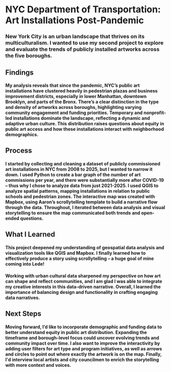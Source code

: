 # NYC Department of Transportation: Art Installations Post-Pandemic

### New York City is an urban landscape that thrives on its multiculturalism. I wanted to use my second project to explore and evaluate the trends of publicly installed artworks across the five boroughs.

## Findings

#### My analysis reveals that since the pandemic, NYC’s public art installations have clustered heavily in pedestrian plazas and business improvement districts, especially in lower Manhattan, downtown Brooklyn, and parts of the Bronx. There’s a clear distinction in the type and density of artworks across boroughs, highlighting varying community engagement and funding priorities. Temporary and nonprofit-led installations dominate the landscape, reflecting a dynamic and adaptive urban culture. This distribution raises questions about equity in public art access and how these installations interact with neighborhood demographics.

## Process

#### I started by collecting and cleaning a dataset of publicly commissioned art installations in NYC from 2008 to 2025, but I wanted to narrow it down. I used Python to create a bar graph of the number of art commissions per year, and there were substantially more after COVID-19 – thus why I chose to analyze data from just 2021-2025. I used QGIS to analyze spatial patterns, mapping installations in relation to public schools and pedestrian zones. The interactive map was created with Mapbox, using Aaron’s scrollytelling template to build a narrative flow through the data. Throughout, I iterated between data analysis and visual storytelling to ensure the map communicated both trends and open-ended questions.

## What I Learned

#### This project deepened my understanding of geospatial data analysis and visualization tools like QGIS and Mapbox. I finally learned how to effectively produce a story using scrollytelling – a huge goal of mine coming into Lede!

#### Working with urban cultural data sharpened my perspective on how art can shape and reflect communities, and I am glad I was able to integrate my creative interests in this data-driven narrative. Overall, I learned the importance of balancing design and functionality in crafting engaging data narratives.

## Next Steps

#### Moving forward, I’d like to incorporate demographic and funding data to better understand equity in public art distribution. Expanding the timeframe and borough-level focus could uncover evolving trends and community impact over time. I also want to improve the interactivity by adding user filters for art type and program initiatives, as well as arrows and circles to point out where exactly the artwork is on the map. Finally, I'd interview local artists and city councilmen to enrich the storytelling with more context and voices.

